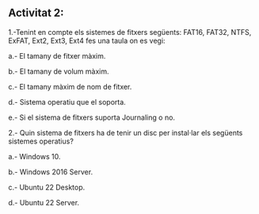 ## Activitat 2:

1.-Tenint en compte els sistemes de fitxers següents: FAT16, FAT32, NTFS, ExFAT, Ext2, Ext3, Ext4 fes una taula on es vegi:

a.- El tamany de fitxer màxim.

b.- El tamany de volum màxim.

c.- El tamany màxim de nom de fitxer.

d.- Sistema operatiu que el soporta.

e.- Si el sistema de fitxers suporta Journaling o no.

2.- Quin sistema de fitxers ha de tenir un disc per instal·lar els següents sistemes operatius?

a.- Windows 10.

b.- Windows 2016 Server.

c.- Ubuntu 22 Desktop.

d.- Ubuntu 22 Server.
